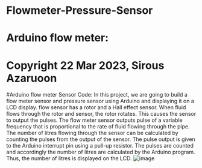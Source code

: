 # Flowmeter-Pressure-Sensor
# Arduino flow meter:

# Copyright 22 Mar 2023, Sirous Azaruoon
#Arduino flow meter Sensor Code:
In this project, we are going to build a flow meter sensor and pressure sensor using Arduino  and displaying it on a LCD display.
flow sensor has a rotor and a Hall effect sensor. When fluid flows through the rotor and sensor, the rotor rotates. This causes the sensor to output the pulses.
The flow meter sensor outputs pulse of a variable frequency that is proportional to the rate of fluid flowing through the pipe. The number of litres flowing through the sensor can be calculated by counting the pulses from the output of the sensor. The pulse output is given to the Arduino interrupt pin using a pull-up resistor. The pulses are counted and accordingly the number of litres are calculated by the Arduino program. Thus, the number of litres is displayed on the LCD.
![image](https://user-images.githubusercontent.com/106908138/229242343-df48e5e2-58de-437d-97e2-5cbd5e096c42.png)



 
 
  
  
  
  
  
  
  
  
  
  
  
  
 
 
 

 
